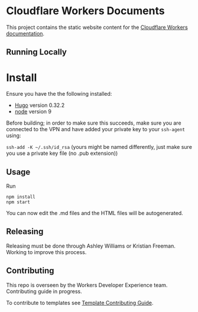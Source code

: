 # Cloudflare Workers Documents

This project contains the static website content for the [Cloudflare Workers documentation](https://workers.cloudflare.com/docs/).

## Running Locally

# Install

Ensure you have the the following installed:

- [Hugo](https://github.com/gohugoio/hugo) version 0.32.2
- [node](https://nodejs.org/en/download/) version 9

Before building; in order to make sure this succeeds, make sure you are connected to the VPN and have added your private key to your `ssh-agent` using:	

 `ssh-add -K ~/.ssh/id_rsa` (yours might be named differently, just make sure you use a private key file (no .pub extension))

## Usage

Run

```
npm install
npm start
```

You can now edit the .md files and the HTML files will be autogenerated.

## Releasing

Releasing must be done through Ashley Williams or Kristian Freeman. Working to improve this process.

## Contributing

This repo is overseen by the Workers Developer Experience team. Contributing guide in progress.

To contribute to templates see [Template Contributing Guide](content/templates/CONTRIBUTING.md).
